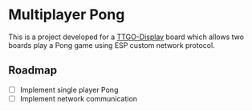 # Multiplayer Pong

This is a project developed for a [TTGO-Display](https://cdn.shopifycdn.net/s/files/1/0617/7190/7253/files/T-display-pin-diagram_1024x1024.jpg) board which allows two boards play a Pong game using ESP custom network protocol.

## Roadmap
- [ ] Implement single player Pong
- [ ] Implement network communication
